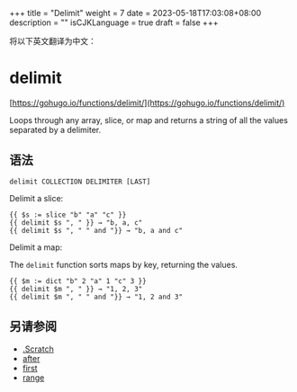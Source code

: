+++
title = "Delimit"
weight = 7
date = 2023-05-18T17:03:08+08:00
description = ""
isCJKLanguage = true
draft = false
+++

将以下英文翻译为中文：
# delimit

[https://gohugo.io/functions/delimit/](https://gohugo.io/functions/delimit/)

Loops through any array, slice, or map and returns a string of all the values separated by a delimiter.

## 语法

```
delimit COLLECTION DELIMITER [LAST]
```

Delimit a slice:

```go-html-template
{{ $s := slice "b" "a" "c" }}
{{ delimit $s ", " }} → "b, a, c"
{{ delimit $s ", " " and "}} → "b, a and c"
```

Delimit a map:

The `delimit` function sorts maps by key, returning the values.

```go-html-template
{{ $m := dict "b" 2 "a" 1 "c" 3 }}
{{ delimit $m ", " }} → "1, 2, 3"
{{ delimit $m ", " " and "}} → "1, 2 and 3"
```

## 另请参阅

- [.Scratch](https://gohugo.io/functions/scratch/)
- [after](https://gohugo.io/functions/after/)
- [first](https://gohugo.io/functions/first/)
- [range](https://gohugo.io/functions/range/)
